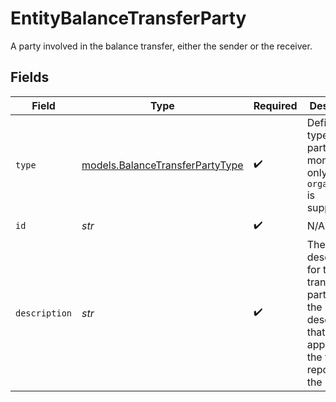 # EntityBalanceTransferParty

A party involved in the balance transfer, either the sender or the receiver.


## Fields

| Field                                                                                                                            | Type                                                                                                                             | Required                                                                                                                         | Description                                                                                                                      | Example                                                                                                                          |
| -------------------------------------------------------------------------------------------------------------------------------- | -------------------------------------------------------------------------------------------------------------------------------- | -------------------------------------------------------------------------------------------------------------------------------- | -------------------------------------------------------------------------------------------------------------------------------- | -------------------------------------------------------------------------------------------------------------------------------- |
| `type`                                                                                                                           | [models.BalanceTransferPartyType](../models/balancetransferpartytype.md)                                                         | :heavy_check_mark:                                                                                                               | Defines the type of the party. At the moment, only `organization` is supported.                                                  | organization                                                                                                                     |
| `id`                                                                                                                             | *str*                                                                                                                            | :heavy_check_mark:                                                                                                               | N/A                                                                                                                              | org_1234567                                                                                                                      |
| `description`                                                                                                                    | *str*                                                                                                                            | :heavy_check_mark:                                                                                                               | The transfer description for the transfer party. This is the description that will appear in the financial reports of the party. | Invoice fee                                                                                                                      |